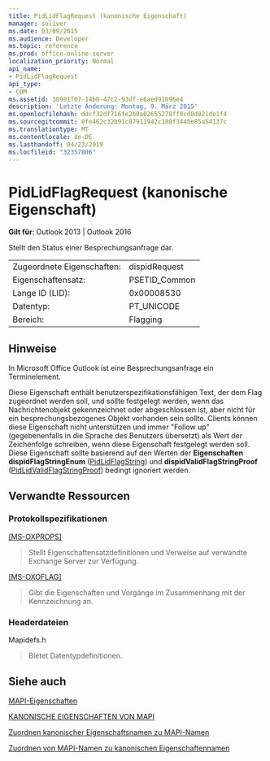 ```yaml
---
title: PidLidFlagRequest (kanonische Eigenschaft)
manager: soliver
ms.date: 03/09/2015
ms.audience: Developer
ms.topic: reference
ms.prod: office-online-server
localization_priority: Normal
api_name:
- PidLidFlagRequest
api_type:
- COM
ms.assetid: 38981f07-14b8-47c2-93df-e6aed91896e4
description: 'Letzte Änderung: Montag, 9. März 2015'
ms.openlocfilehash: ddcf32df716fe2b0a02655278ff0cd8d821de1f4
ms.sourcegitcommit: 8fe462c32b91c87911942c188f3445e85a54137c
ms.translationtype: MT
ms.contentlocale: de-DE
ms.lasthandoff: 04/23/2019
ms.locfileid: "32357806"
---
```

# <a name="pidlidflagrequest-canonical-property"></a>PidLidFlagRequest (kanonische Eigenschaft)

  
  
**Gilt für**: Outlook 2013 | Outlook 2016 
  
Stellt den Status einer Besprechungsanfrage dar.
  
|||
|:-----|:-----|
|Zugeordnete Eigenschaften:  <br/> |dispidRequest  <br/> |
|Eigenschaftensatz:  <br/> |PSETID_Common  <br/> |
|Lange ID (LID):  <br/> |0x00008530  <br/> |
|Datentyp:  <br/> |PT_UNICODE  <br/> |
|Bereich:  <br/> |Flagging  <br/> |
   
## <a name="remarks"></a>Hinweise

In Microsoft Office Outlook ist eine Besprechungsanfrage ein Terminelement.
  
Diese Eigenschaft enthält benutzerspezifikationsfähigen Text, der dem Flag zugeordnet werden soll, und sollte festgelegt werden, wenn das Nachrichtenobjekt gekennzeichnet oder abgeschlossen ist, aber nicht für ein besprechungsbezogenes Objekt vorhanden sein sollte. Clients können diese Eigenschaft nicht unterstützen und immer "Follow up" (gegebenenfalls in die Sprache des Benutzers übersetzt) als Wert der Zeichenfolge schreiben, wenn diese Eigenschaft festgelegt werden soll. Diese Eigenschaft sollte basierend auf den Werten der **Eigenschaften dispidFlagStringEnum** ([PidLidFlagString](pidlidflagstring-canonical-property.md)) und **dispidValidFlagStringProof** ([PidLidValidFlagStringProof](pidlidvalidflagstringproof-canonical-property.md)) bedingt ignoriert werden.
  
## <a name="related-resources"></a>Verwandte Ressourcen

### <a name="protocol-specifications"></a>Protokollspezifikationen

[[MS-OXPROPS]](https://msdn.microsoft.com/library/f6ab1613-aefe-447d-a49c-18217230b148%28Office.15%29.aspx)
  
> Stellt Eigenschaftensatzdefinitionen und Verweise auf verwandte Exchange Server zur Verfügung.
    
[[MS-OXOFLAG]](https://msdn.microsoft.com/library/f1e50be4-ed30-4c2a-b5cb-8ff3aaaf9b91%28Office.15%29.aspx)
  
> Gibt die Eigenschaften und Vorgänge im Zusammenhang mit der Kennzeichnung an.
    
### <a name="header-files"></a>Headerdateien

Mapidefs.h
  
> Bietet Datentypdefinitionen.
    
## <a name="see-also"></a>Siehe auch



[MAPI-Eigenschaften](mapi-properties.md)
  
[KANONISCHE EIGENSCHAFTEN VON MAPI](mapi-canonical-properties.md)
  
[Zuordnen kanonischer Eigenschaftsnamen zu MAPI-Namen](mapping-canonical-property-names-to-mapi-names.md)
  
[Zuordnen von MAPI-Namen zu kanonischen Eigenschaftennamen](mapping-mapi-names-to-canonical-property-names.md)

